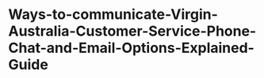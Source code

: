 # Ways-to-communicate-Virgin-Australia-Customer-Service-Phone-Chat-and-Email-Options-Explained-Guide